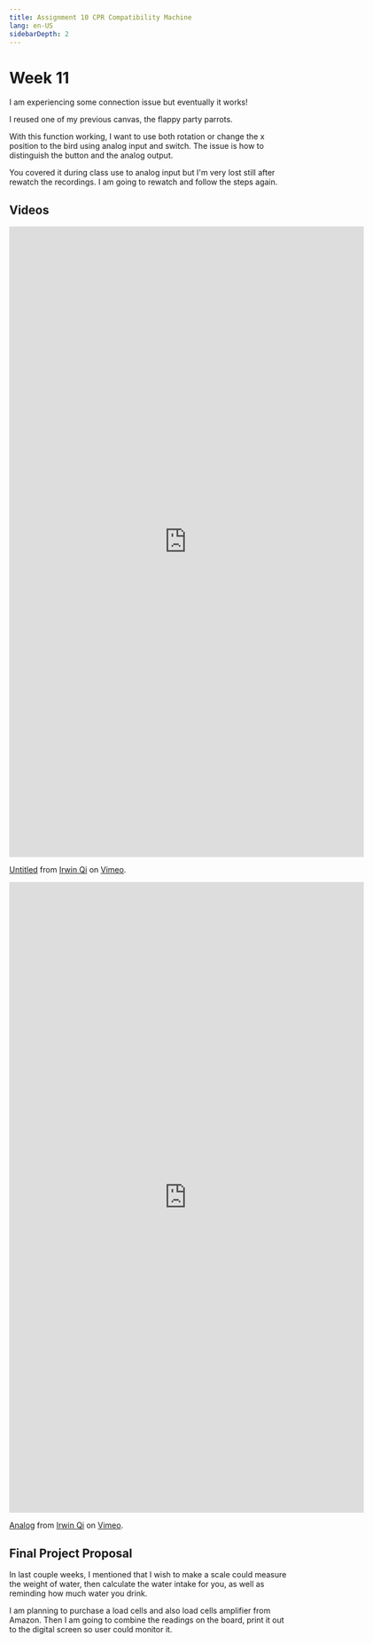 ```yaml
---
title: Assignment 10 CPR Compatibility Machine 
lang: en-US
sidebarDepth: 2
---
```


# Week 11

I am experiencing some connection issue but eventually it works! 

I reused one of my previous canvas, the flappy party parrots. 

With this function working, I want to use both rotation or change the x position to the bird using analog input and switch. The issue is how to distinguish the button and the analog output. 

You covered it during class use to analog input but I'm very lost still after rewatch the recordings. I am going to rewatch and follow the steps again. 

## Videos

<iframe src="https://player.vimeo.com/video/483663410" width="640" height="1138" frameborder="0" allow="autoplay; fullscreen" allowfullscreen></iframe>
<p><a href="https://vimeo.com/483663410">Untitled</a> from <a href="https://vimeo.com/user66884124">Irwin Qi</a> on <a href="https://vimeo.com">Vimeo</a>.</p>

<iframe src="https://player.vimeo.com/video/483679330" width="640" height="1138" frameborder="0" allow="autoplay; fullscreen" allowfullscreen></iframe>
<p><a href="https://vimeo.com/483679330">Analog</a> from <a href="https://vimeo.com/user66884124">Irwin Qi</a> on <a href="https://vimeo.com">Vimeo</a>.</p>

## Final Project Proposal 

In last couple weeks, I mentioned that I wish to make a scale could measure the weight of water, then calculate the water intake for you, as well as reminding how much water you drink. 

I am planning to purchase a load cells and also load cells amplifier from Amazon. Then I am going to combine the readings on the board, print it out to the digital screen so user could monitor it. 

